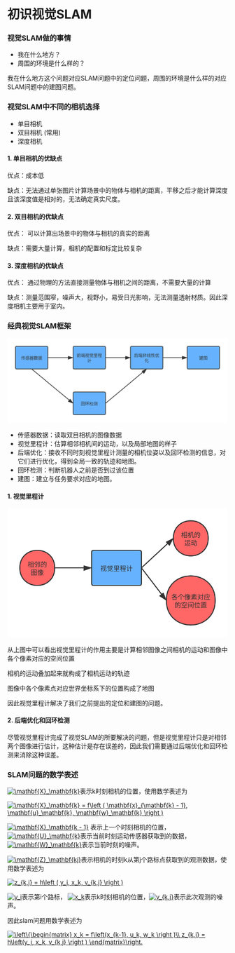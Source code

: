 # 初识视觉SLAM

### 视觉SLAM做的事情
+ 我在什么地方？
+ 周围的环境是什么样的？

我在什么地方这个问题对应SLAM问题中的定位问题，周围的环境是什么样的对应SLAM问题中的建图问题。

### 视觉SLAM中不同的相机选择
+ 单目相机
+ 双目相机 (常用)
+ 深度相机

#### 1. 单目相机的优缺点

优点：成本低

缺点：无法通过单张图片计算场景中的物体与相机的距离，平移之后才能计算深度且该深度值是相对的，无法确定真实尺度。

#### 2. 双目相机的优缺点

优点： 可以计算出场景中的物体与相机的真实的距离

缺点：需要大量计算，相机的配置和标定比较复杂

#### 3. 深度相机的优缺点

优点： 通过物理的方法直接测量物体与相机之间的距离，不需要大量的计算

缺点：测量范围窄，噪声大，视野小，易受日光影响，无法测量透射材质。因此深度相机主要用于室内。

### 经典视觉SLAM框架

![](./imgs/经典SLAM框架.png)

+ 传感器数据：读取双目相机的图像数据
+ 视觉里程计：估算相邻相机间的运动，以及局部地图的样子
+ 后端优化：接收不同时刻视觉里程计测量的相机位姿以及回环检测的信息，对它们进行优化，得到全局一致的轨迹和地图。
+ 回环检测：判断机器人之前是否到过该位置
+ 建图：建立与任务要求对应的地图。

#### 1. 视觉里程计

![](./imgs/视觉里程计输入和输出.png)

从上图中可以看出视觉里程计的作用主要是计算相邻图像之间相机的运动和图像中各个像素对应的空间位置

相机的运动叠加起来就构成了相机运动的轨迹

图像中各个像素点对应世界坐标系下的位置构成了地图

因此视觉里程计解决了我们之前提出的定位和建图的问题。

#### 2. 后端优化和回环检测

尽管视觉里程计完成了视觉SLAM的所要解决的问题，但是视觉里程计只是对相邻两个图像进行估计，这种估计是存在误差的，因此我们需要通过后端优化和回环检测来消除这种误差。

### SLAM问题的数学表述

<a href="https://www.codecogs.com/eqnedit.php?latex=\mathbf{X}_\mathbf{k}" target="_blank"><img src="https://latex.codecogs.com/gif.latex?\mathbf{X}_\mathbf{k}" title="\mathbf{X}_\mathbf{k}" /></a>表示k时刻相机的位置，使用数学表述为

<a href="https://www.codecogs.com/eqnedit.php?latex=\mathbf{X}_\mathbf{k}&space;=&space;f\left&space;(&space;\mathbf{x}_{\mathbf{k}&space;-&space;1},&space;\mathbf{u}_\mathbf{k},&space;\mathbf{w}_\mathbf{k}&space;\right&space;)" target="_blank"><img src="https://latex.codecogs.com/gif.latex?\mathbf{X}_\mathbf{k}&space;=&space;f\left&space;(&space;\mathbf{x}_{\mathbf{k}&space;-&space;1},&space;\mathbf{u}_\mathbf{k},&space;\mathbf{w}_\mathbf{k}&space;\right&space;)" title="\mathbf{X}_\mathbf{k} = f\left ( \mathbf{x}_{\mathbf{k} - 1}, \mathbf{u}_\mathbf{k}, \mathbf{w}_\mathbf{k} \right )" /></a>

<a href="https://www.codecogs.com/eqnedit.php?latex=\mathbf{X}_\mathbf{k&space;-&space;1}" target="_blank"><img src="https://latex.codecogs.com/gif.latex?\mathbf{X}_\mathbf{k&space;-&space;1}" title="\mathbf{X}_\mathbf{k - 1}" /></a> 表示上一个时刻相机的位置， <a href="https://www.codecogs.com/eqnedit.php?latex=\mathbf{U}_\mathbf{k}" target="_blank"><img src="https://latex.codecogs.com/gif.latex?\mathbf{U}_\mathbf{k}" title="\mathbf{U}_\mathbf{k}" /></a>表示当前时刻运动传感器获取到的数据，<a href="https://www.codecogs.com/eqnedit.php?latex=\mathbf{W}_\mathbf{k}" target="_blank"><img src="https://latex.codecogs.com/gif.latex?\mathbf{W}_\mathbf{k}" title="\mathbf{W}_\mathbf{k}" /></a>表示当前时刻的噪声。

<a href="https://www.codecogs.com/eqnedit.php?latex=\mathbf{Z}_\mathbf{kj}" target="_blank"><img src="https://latex.codecogs.com/gif.latex?\mathbf{Z}_\mathbf{kj}" title="\mathbf{Z}_\mathbf{kj}" /></a>表示相机的时刻k从第j个路标点获取到的观测数据，使用数学表述为

<a href="https://www.codecogs.com/eqnedit.php?latex=z_{k,j}&space;=&space;h\left&space;(&space;y_j,&space;x_k,&space;v_{k,j}&space;\right&space;)" target="_blank"><img src="https://latex.codecogs.com/gif.latex?z_{k,j}&space;=&space;h\left&space;(&space;y_j,&space;x_k,&space;v_{k,j}&space;\right&space;)" title="z_{k,j} = h\left ( y_j, x_k, v_{k,j} \right )" /></a>

<a href="https://www.codecogs.com/eqnedit.php?latex=y_i" target="_blank"><img src="https://latex.codecogs.com/gif.latex?y_i" title="y_i" /></a>表示第i个路标， <a href="https://www.codecogs.com/eqnedit.php?latex=x_k" target="_blank"><img src="https://latex.codecogs.com/gif.latex?x_k" title="x_k" /></a>表示k时刻相机的位置，<a href="https://www.codecogs.com/eqnedit.php?latex=v_{k,j}" target="_blank"><img src="https://latex.codecogs.com/gif.latex?v_{k,j}" title="v_{k,j}" /></a>表示此次观测的噪声。

因此slam问题用数学表述为

<a href="https://www.codecogs.com/eqnedit.php?latex=\left\{\begin{matrix}&space;x_k&space;=&space;f\left(x_{k-1},&space;u_k,&space;w_k&space;\right&space;)\\&space;z_{k,j}&space;=&space;h\left(y_j,&space;x_k,&space;v_{k,j}&space;\right&space;)&space;\end{matrix}\right." target="_blank"><img src="https://latex.codecogs.com/gif.latex?\left\{\begin{matrix}&space;x_k&space;=&space;f\left(x_{k-1},&space;u_k,&space;w_k&space;\right&space;)\\&space;z_{k,j}&space;=&space;h\left(y_j,&space;x_k,&space;v_{k,j}&space;\right&space;)&space;\end{matrix}\right." title="\left\{\begin{matrix} x_k = f\left(x_{k-1}, u_k, w_k \right )\\ z_{k,j} = h\left(y_j, x_k, v_{k,j} \right ) \end{matrix}\right." /></a>
